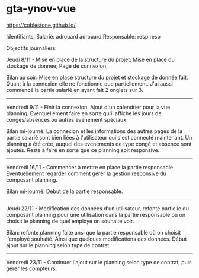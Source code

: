# gta-ynov-vue

https://coblestone.github.io/

Identifiants:
Salarié: adrouard adrouard
Responsable: resp resp


Objectifs journaliers:

Jeudi 8/11 - Mise en place de la structure du projet; Mise en place du stockage de donnée; Page de connexion;

Bilan au soir: Mise en place structure du projet et stockage de donnée fait. Quant à la connexion elle ne fonctionne que partiellement. J'ai aussi commencé la partie salarié en ayant fait 2 onglets sur 3.
__________________________________________________________________________________________________________________________________________

Vendredi 9/11 - Finir la connexion. Ajout d'un calendrier pour la vue planning. Eventuellement faire en sorte qu'il affiche les jours de congés/absences ou autres evenement spéciaux.

Bilan mi-journé: La connexion et les informations des autres pages de la partie salarié sont bien liées à l'utilisateur qui s'est connecté maintenant. Un planning a été crée, auquel des evenements de type congé et absence sont ajoutés. Reste à faire en sorte que ce planning soit responsive.
__________________________________________________________________________________________________________________________________________

Vendredi 16/11 - Commencer à mettre en place la partie responsable. Eventuellement regarder comment gérer la gestion responsive du composant planning.

Bilan mi-journé: Debut de la partie responsable.
__________________________________________________________________________________________________________________________________________

Jeudi 22/11 - Modification des données d'un utilisateur, refonte partielle du composant planning pour une utilisation dans la partie responsable où on choisit le planning de quel employé on souhaite voir.

Bilan: refonte planning faite ansi que la partie responsable où on choisit l'employé souhaité. Ainsi que quelques modifications des données. Début ajout sur le planning selon type de contrat.
__________________________________________________________________________________________________________________________________________

Vendredi 23/11 - Continuer l'ajout sur le planning selon type de contrat, puis gérer les compteurs.
